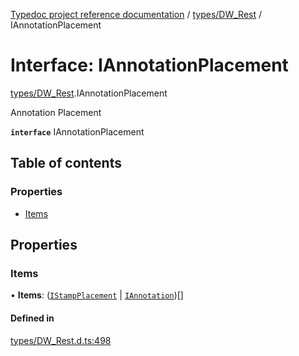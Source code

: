 [Typedoc project reference documentation](../README.md) / [types/DW_Rest](../modules/types_dw_rest.md) / IAnnotationPlacement

# Interface: IAnnotationPlacement

[types/DW_Rest](../modules/types_dw_rest.md).IAnnotationPlacement

Annotation Placement

**`interface`** IAnnotationPlacement

## Table of contents

### Properties

- [Items](types_dw_rest.iannotationplacement.md#items)

## Properties

### Items

• **Items**: ([`IStampPlacement`](types_dw_rest.istampplacement.md) \| [`IAnnotation`](types_dw_rest.iannotation.md))[]

#### Defined in

[types/DW_Rest.d.ts:498](https://github.com/DocuWare/REST-Sample-TS/blob/beb3ada/src/types/DW_Rest.d.ts#L498)
